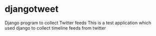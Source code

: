 # djangotweet
Django program to collect Twitter feeds
This is a test application which used django to collect timeline feeds from twitter
